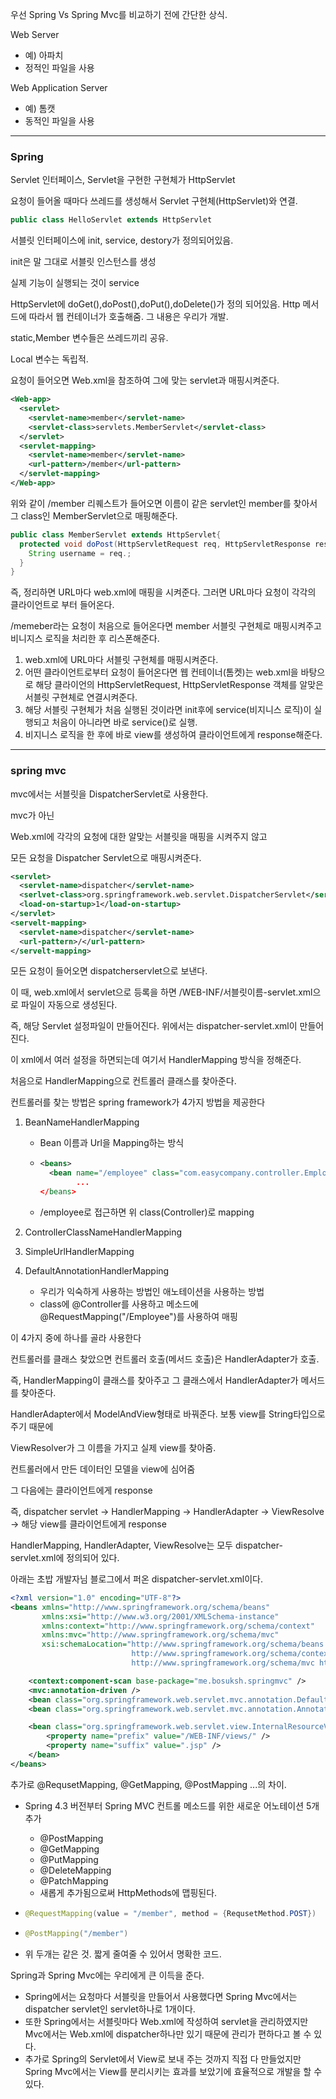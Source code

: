 우선 Spring Vs Spring Mvc를 비교하기 전에 간단한 상식.

Web Server

- 예) 아파치
- 정적인 파일을 사용

Web Application Server

- 예) 톰캣
- 동적인 파일을 사용



----

### Spring



Servlet 인터페이스, Servlet을 구현한 구현체가 HttpServlet

요청이 들어올 때마다 쓰레드를 생성해서 Servlet 구현체(HttpServlet)와 연결.

```java
public class HelloServlet extends HttpServlet
```

서블릿 인터페이스에 init, service, destory가 정의되어있음.

init은 말 그대로 서블릿 인스턴스를 생성

실제 기능이 실행되는 것이 service

HttpServlet에 doGet(),doPost(),doPut(),doDelete()가 정의 되어있음. Http 메서드에 따라서 웹 컨테이너가 호출해줌. 그 내용은 우리가 개발.

static,Member 변수들은 쓰레드끼리 공유.

Local 변수는 독립적.



요청이 들어오면 Web.xml을 참조하여 그에 맞는 servlet과 매핑시켜준다.

```xml
<Web-app>
  <servlet>
    <servlet-name>member</servlet-name>
    <servlet-class>servlets.MemberServlet</servlet-class>
  </servlet>
  <servlet-mapping>
    <servlet-name>member</servlet-name>
    <url-pattern>/member</url-pattern>
  </servlet-mapping>
</Web-app>
```

위와 같이 /member 리퀘스트가 들어오면 이름이 같은 servlet인 member를 찾아서 그 class인 MemberServlet으로 매핑해준다.

```java
public class MemberServlet extends HttpServlet{
  protected void doPost(HttpServletRequest req, HttpServletResponse resp) throws ServletException, IOException{
    String username = req.;
  }
}
```



즉, 정리하면 URL마다 web.xml에 매핑을 시켜준다. 그러면 URL마다 요청이 각각의 클라이언트로 부터 들어온다.

/memeber라는 요청이 처음으로 들어온다면 member 서블릿 구현체로 매핑시켜주고 비니지스 로직을 처리한 후 리스폰해준다.



1. web.xml에 URL마다 서블릿 구현체를 매핑시켜준다.
2. 어떤 클라이언트로부터 요청이 들어온다면 웹 컨테이너(톰켓)는 web.xml을 바탕으로 해당 클라이언의 HttpServletRequest, HttpServletResponse 객체를 알맞은 서블릿 구현체로 연결시켜준다.
3. 해당 서블릿 구현체가 처음 실행된 것이라면 init후에 service(비지니스 로직)이 실행되고 처음이 아니라면 바로 service()로 실행.
4. 비지니스 로직을 한 후에 바로 view를 생성하여 클라이언트에게 response해준다.



--------------

### spring mvc

mvc에서는 서블릿을 DispatcherServlet로 사용한다.

mvc가 아닌 

Web.xml에 각각의 요청에 대한 알맞는 서블릿을 매핑을 시켜주지 않고 

모든 요청을 Dispatcher Servlet으로 매핑시켜준다.

```xml
<servlet>
  <servlet-name>dispatcher</servlet-name>
  <serlvet-class>org.springframework.web.servlet.DispatcherServlet</serlvet-class>
  <load-on-startup>1</load-on-startup>
</servlet>
<servelt-mapping>
  <servlet-name>dispatcher</servlet-name>
  <url-pattern>/</url-pattern>
</servelt-mapping>
```

모든 요청이 들어오면 dispatcherservlet으로 보낸다.

이 때, web.xml에서 servlet으로 등록을 하면 /WEB-INF/서블릿이름-servlet.xml으로 파일이 자동으로 생성된다.

즉, 해당 Servlet 설정파일이 만들어진다. 위에서는 dispatcher-servlet.xml이 만들어진다.

이 xml에서 여러 설정을 하면되는데 여기서 HandlerMapping 방식을 정해준다.



처음으로 HandlerMapping으로 컨트롤러 클래스를 찾아준다.

컨트롤러를 찾는 방법은 spring framework가 4가지 방법을 제공한다

1. BeanNameHandlerMapping

   - Bean 이름과 Url을 Mapping하는 방식

   - ```xml
     <beans>
       <bean name="/employee" class="com.easycompany.controller.EmployeeController"
             ...
     </beans>
     ```

     

   - /employee로 접근하면 위 class(Controller)로 mapping

2. ControllerClassNameHandlerMapping

3. SimpleUrlHandlerMapping

4. DefaultAnnotationHandlerMapping

   - 우리가 익숙하게 사용하는 방법인 애노테이션을 사용하는 방법
   - class에 @Controller를 사용하고 메소드에 @RequestMapping("/Employee")를 사용하여 매핑

이 4가지 중에 하나를 골라 사용한다



컨트롤러를 클래스 찾았으면 컨트롤러 호출(메서드 호출)은 HandlerAdapter가 호출.

즉, HandlerMapping이 클래스를 찾아주고 그 클래스에서 HandlerAdapter가 메서드를 찾아준다.

HandlerAdapter에서 ModelAndView형태로 바꿔준다. 보통 view를 String타입으로 주기 때문에

ViewResolver가 그 이름을 가지고 실제 view를 찾아줌.

컨트롤러에서 만든 데이터인 모델을 view에 심어줌

그 다음에는 클라이언트에게 response



즉, dispatcher servlet -> HandlerMapping -> HandlerAdapter -> ViewResolve -> 해당 view를 클라이언트에게 response

HandlerMapping, HandlerAdapter, ViewResolve는 모두 dispatcher-servlet.xml에 정의되어 있다.

아래는 초밥 개발자님 블로그에서 퍼온 dispatcher-servlet.xml이다.

```xml
<?xml version="1.0" encoding="UTF-8"?>
<beans xmlns="http://www.springframework.org/schema/beans"
       xmlns:xsi="http://www.w3.org/2001/XMLSchema-instance"
       xmlns:context="http://www.springframework.org/schema/context"
       xmlns:mvc="http://www.springframework.org/schema/mvc"
       xsi:schemaLocation="http://www.springframework.org/schema/beans http://www.springframework.org/schema/beans/spring-beans-4.0.xsd
                           http://www.springframework.org/schema/context http://www.springframework.org/schema/context/spring-context-4.0.xsd
                           http://www.springframework.org/schema/mvc http://www.springframework.org/schema/mvc/spring-mvc-4.0.xsd">

    <context:component-scan base-package="me.bosuksh.springmvc" />
    <mvc:annotation-driven />
    <bean class="org.springframework.web.servlet.mvc.annotation.DefaultAnnotationHandlerMapping" />
    <bean class="org.springframework.web.servlet.mvc.annotation.AnnotationMethodHandlerAdapter" />

    <bean class="org.springframework.web.servlet.view.InternalResourceViewResolver">
        <property name="prefix" value="/WEB-INF/views/" />
        <property name="suffix" value=".jsp" />
    </bean>
</beans>
```



추가로 @RequsetMapping, @GetMapping, @PostMapping ...의 차이.

- Spring 4.3 버전부터 Spring MVC 컨트롤 메소드를 위한 새로운 어노테이션 5개 추가

  - @PostMapping
  - @GetMapping
  - @PutMapping
  - @DeleteMapping
  - @PatchMapping
  - 새롭게 추가됨으로써 HttpMethods에 맵핑된다.

- ```java
  @RequestMapping(value = "/member", method = {RequsetMethod.POST})
  ```

- ```java
  @PostMapping("/member")
  ```

- 위 두개는 같은 것. 짧게 줄여줄 수 있어서 명확한 코드.



Spring과 Spring Mvc에는 우리에게 큰 이득을 준다.

- Spring에서는 요청마다 서블릿을 만들어서 사용했다면 Spring Mvc에서는 dispatcher servlet인 servlet하나로 1개이다.
- 또한 Spring에서는 서블릿마다 Web.xml에 작성하여 servlet을 관리하였지만 Mvc에서는 Web.xml에 dispatcher하나만 있기 때문에 관리가 편하다고 볼 수 있다.
- 추가로 Spring의 Servlet에서 View로 보내 주는 것까지 직접 다 만들었지만 Spring Mvc에서는 View를 분리시키는 효과를 보았기에 효율적으로 개발을 할 수 있다.